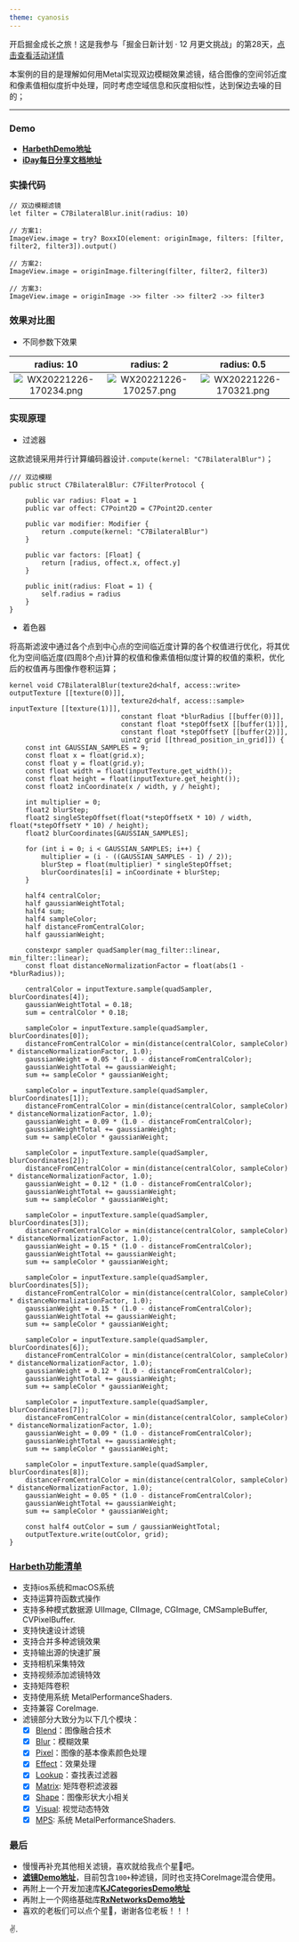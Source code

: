 ```yaml
---
theme: cyanosis
---
```

开启掘金成长之旅！这是我参与「掘金日新计划 · 12 月更文挑战」的第28天，[点击查看活动详情](https://juejin.cn/post/7167294154827890702)

本案例的目的是理解如何用Metal实现双边模糊效果滤镜，结合图像的空间邻近度和像素值相似度折中处理，同时考虑空域信息和灰度相似性，达到保边去噪的目的；

---

### Demo

- [**HarbethDemo地址**](https://github.com/yangKJ/Harbeth)
- [**iDay每日分享文档地址**](https://github.com/yangKJ/iDay)

### 实操代码

```
// 双边模糊滤镜
let filter = C7BilateralBlur.init(radius: 10)

// 方案1:
ImageView.image = try? BoxxIO(element: originImage, filters: [filter, filter2, filter3]).output()

// 方案2:
ImageView.image = originImage.filtering(filter, filter2, filter3)

// 方案3:
ImageView.image = originImage ->> filter ->> filter2 ->> filter3
```

### 效果对比图

- 不同参数下效果

|radius: 10|radius: 2|radius: 0.5|
|:-:|:-:|:-:|
|![WX20221226-170234.png](https://p1-juejin.byteimg.com/tos-cn-i-k3u1fbpfcp/13e8ae4b90e947ea8594e293cb1bc774~tplv-k3u1fbpfcp-watermark.image?)|![WX20221226-170257.png](https://p3-juejin.byteimg.com/tos-cn-i-k3u1fbpfcp/0157142b058b4da798215862c0192d73~tplv-k3u1fbpfcp-watermark.image?)|![WX20221226-170321.png](https://p6-juejin.byteimg.com/tos-cn-i-k3u1fbpfcp/d99993dc5cfc4812aa0a5017d26b6cd0~tplv-k3u1fbpfcp-watermark.image?)|

### 实现原理

- 过滤器

这款滤镜采用并行计算编码器设计`.compute(kernel: "C7BilateralBlur")`；

```
/// 双边模糊
public struct C7BilateralBlur: C7FilterProtocol {
    
    public var radius: Float = 1
    public var offect: C7Point2D = C7Point2D.center
    
    public var modifier: Modifier {
        return .compute(kernel: "C7BilateralBlur")
    }
    
    public var factors: [Float] {
        return [radius, offect.x, offect.y]
    }
    
    public init(radius: Float = 1) {
        self.radius = radius
    }
}
```

- 着色器

将高斯滤波中通过各个点到中心点的空间临近度计算的各个权值进行优化，将其优化为空间临近度(四周8个点)计算的权值和像素值相似度计算的权值的乘积，优化后的权值再与图像作卷积运算； 

```
kernel void C7BilateralBlur(texture2d<half, access::write> outputTexture [[texture(0)]],
                            texture2d<half, access::sample> inputTexture [[texture(1)]],
                            constant float *blurRadius [[buffer(0)]],
                            constant float *stepOffsetX [[buffer(1)]],
                            constant float *stepOffsetY [[buffer(2)]],
                            uint2 grid [[thread_position_in_grid]]) {
    const int GAUSSIAN_SAMPLES = 9;
    const float x = float(grid.x);
    const float y = float(grid.y);
    const float width = float(inputTexture.get_width());
    const float height = float(inputTexture.get_height());
    const float2 inCoordinate(x / width, y / height);
    
    int multiplier = 0;
    float2 blurStep;
    float2 singleStepOffset(float(*stepOffsetX * 10) / width, float(*stepOffsetY * 10) / height);
    float2 blurCoordinates[GAUSSIAN_SAMPLES];
    
    for (int i = 0; i < GAUSSIAN_SAMPLES; i++) {
        multiplier = (i - ((GAUSSIAN_SAMPLES - 1) / 2));
        blurStep = float(multiplier) * singleStepOffset;
        blurCoordinates[i] = inCoordinate + blurStep;
    }
    
    half4 centralColor;
    half gaussianWeightTotal;
    half4 sum;
    half4 sampleColor;
    half distanceFromCentralColor;
    half gaussianWeight;
    
    constexpr sampler quadSampler(mag_filter::linear, min_filter::linear);
    const float distanceNormalizationFactor = float(abs(1 - *blurRadius));
    
    centralColor = inputTexture.sample(quadSampler, blurCoordinates[4]);
    gaussianWeightTotal = 0.18;
    sum = centralColor * 0.18;
    
    sampleColor = inputTexture.sample(quadSampler, blurCoordinates[0]);
    distanceFromCentralColor = min(distance(centralColor, sampleColor) * distanceNormalizationFactor, 1.0);
    gaussianWeight = 0.05 * (1.0 - distanceFromCentralColor);
    gaussianWeightTotal += gaussianWeight;
    sum += sampleColor * gaussianWeight;
    
    sampleColor = inputTexture.sample(quadSampler, blurCoordinates[1]);
    distanceFromCentralColor = min(distance(centralColor, sampleColor) * distanceNormalizationFactor, 1.0);
    gaussianWeight = 0.09 * (1.0 - distanceFromCentralColor);
    gaussianWeightTotal += gaussianWeight;
    sum += sampleColor * gaussianWeight;
    
    sampleColor = inputTexture.sample(quadSampler, blurCoordinates[2]);
    distanceFromCentralColor = min(distance(centralColor, sampleColor) * distanceNormalizationFactor, 1.0);
    gaussianWeight = 0.12 * (1.0 - distanceFromCentralColor);
    gaussianWeightTotal += gaussianWeight;
    sum += sampleColor * gaussianWeight;
    
    sampleColor = inputTexture.sample(quadSampler, blurCoordinates[3]);
    distanceFromCentralColor = min(distance(centralColor, sampleColor) * distanceNormalizationFactor, 1.0);
    gaussianWeight = 0.15 * (1.0 - distanceFromCentralColor);
    gaussianWeightTotal += gaussianWeight;
    sum += sampleColor * gaussianWeight;
    
    sampleColor = inputTexture.sample(quadSampler, blurCoordinates[5]);
    distanceFromCentralColor = min(distance(centralColor, sampleColor) * distanceNormalizationFactor, 1.0);
    gaussianWeight = 0.15 * (1.0 - distanceFromCentralColor);
    gaussianWeightTotal += gaussianWeight;
    sum += sampleColor * gaussianWeight;
    
    sampleColor = inputTexture.sample(quadSampler, blurCoordinates[6]);
    distanceFromCentralColor = min(distance(centralColor, sampleColor) * distanceNormalizationFactor, 1.0);
    gaussianWeight = 0.12 * (1.0 - distanceFromCentralColor);
    gaussianWeightTotal += gaussianWeight;
    sum += sampleColor * gaussianWeight;
    
    sampleColor = inputTexture.sample(quadSampler, blurCoordinates[7]);
    distanceFromCentralColor = min(distance(centralColor, sampleColor) * distanceNormalizationFactor, 1.0);
    gaussianWeight = 0.09 * (1.0 - distanceFromCentralColor);
    gaussianWeightTotal += gaussianWeight;
    sum += sampleColor * gaussianWeight;
    
    sampleColor = inputTexture.sample(quadSampler, blurCoordinates[8]);
    distanceFromCentralColor = min(distance(centralColor, sampleColor) * distanceNormalizationFactor, 1.0);
    gaussianWeight = 0.05 * (1.0 - distanceFromCentralColor);
    gaussianWeightTotal += gaussianWeight;
    sum += sampleColor * gaussianWeight;
    
    const half4 outColor = sum / gaussianWeightTotal;
    outputTexture.write(outColor, grid);
}
```

### [Harbeth功能清单](https://github.com/yangKJ/Harbeth)

- 支持ios系统和macOS系统
- 支持运算符函数式操作
- 支持多种模式数据源 UIImage, CIImage, CGImage, CMSampleBuffer, CVPixelBuffer.
- 支持快速设计滤镜
- 支持合并多种滤镜效果
- 支持输出源的快速扩展
- 支持相机采集特效
- 支持视频添加滤镜特效
- 支持矩阵卷积
- 支持使用系统 MetalPerformanceShaders.
- 支持兼容 CoreImage.
- 滤镜部分大致分为以下几个模块：
   - [x] [Blend](https://github.com/yangKJ/Harbeth/tree/master/Sources/Compute/Blend)：图像融合技术
   - [x] [Blur](https://github.com/yangKJ/Harbeth/tree/master/Sources/Compute/Blur)：模糊效果
   - [x] [Pixel](https://github.com/yangKJ/Harbeth/tree/master/Sources/Compute/ColorProcess)：图像的基本像素颜色处理
   - [x] [Effect](https://github.com/yangKJ/Harbeth/tree/master/Sources/Compute/Effect)：效果处理
   - [x] [Lookup](https://github.com/yangKJ/Harbeth/tree/master/Sources/Compute/Lookup)：查找表过滤器
   - [x] [Matrix](https://github.com/yangKJ/Harbeth/tree/master/Sources/Compute/Matrix): 矩阵卷积滤波器
   - [x] [Shape](https://github.com/yangKJ/Harbeth/tree/master/Sources/Compute/Shape)：图像形状大小相关
   - [x] [Visual](https://github.com/yangKJ/Harbeth/tree/master/Sources/Compute/Visual): 视觉动态特效
   - [x] [MPS](https://github.com/yangKJ/Harbeth/tree/master/Sources/Compute/MPS): 系统 MetalPerformanceShaders.

### 最后

- 慢慢再补充其他相关滤镜，喜欢就给我点个星🌟吧。
- [**滤镜Demo地址**](https://github.com/yangKJ/Harbeth)，目前包含`100+`种滤镜，同时也支持CoreImage混合使用。
- 再附上一个开发加速库[**KJCategoriesDemo地址**](https://github.com/yangKJ/KJCategories)
- 再附上一个网络基础库[**RxNetworksDemo地址**](https://github.com/yangKJ/RxNetworks)
- 喜欢的老板们可以点个星🌟，谢谢各位老板！！！

✌️.
